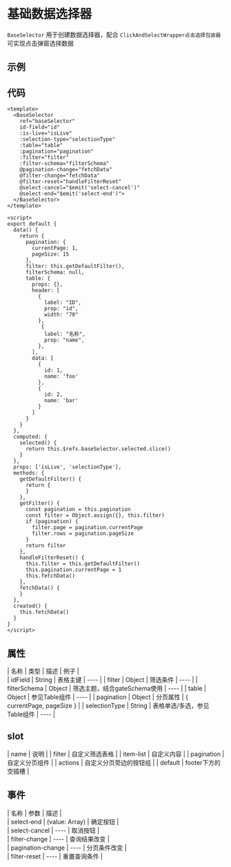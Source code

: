 # 基础数据选择器
`BaseSelector`
用于创建数据选择器，配合 `ClickAndSelectWrapper点击选择包装器` 可实现点击弹窗选择数据  

## 示例  
<Demo>
  <BaseSelectorDemo />
</Demo>

## 代码  
```vue
<template>
  <BaseSelector 
    ref="baseSelector"
    id-field="id"
    :is-live="isLive"
    :selection-type="selectionType"
    :table="table" 
    :pagination="pagination"
    :filter="filter"
    :filter-schema="filterSchema"
    @pagination-change="fetchData"
    @filter-change="fetchData"
    @filter-reset="handleFilterReset"
    @select-cancel="$emit('select-cancel')"
    @select-end="$emit('select-end')">
  </BaseSelector>
</template>
 
<script>
export default {
  data() {
    return {
      pagination: {
        currentPage: 1,
        pageSize: 15
      },
      filter: this.getDefaultFilter(),
      filterSchema: null,
      table: {
        props: {},
        header: [
          {
            label: "ID",
            prop: "id",
            width: "70"
          },
           {
            label: "名称",
            prop: "name",
          },
        ],
        data: [
          {
            id: 1,
            name: 'foo'
          },
          {
            id: 2,
            name: 'bar'
          }
        ] 
      }
    }
  },
  computed: {
    selected() {
      return this.$refs.baseSelector.selected.slice()
    }
  },
  props: ['isLive', 'selectionType'],
  methods: {
    getDefaultFilter() {
      return {
      }
    },
    getFilter() {
      const pagination = this.pagination
      const filter = Object.assign({}, this.filter)
      if (pagination) {
        filter.page = pagination.currentPage
        filter.rows = pagination.pageSize
      }
      return filter
    },
    handleFilterReset() {
      this.filter = this.getDefaultFilter()
      this.pagination.currentPage = 1
      this.fetchData()
    },
    fetchData() {
    }
  },
  created() {
    this.fetchData()
  }
}
</script>

```

## 属性  
| 名称 | 类型 | 描述 | 例子 |  
| idField | String | 表格主键 | ---- |
| filter | Object | 筛选条件 | ---- |
| filterSchema | Object | 筛选主题，结合gateSchema使用 | ---- |
| table | Object | 参见Table组件 | ---- |
| pagination | Object | 分页属性 | { currentPage, pageSize } |
| selectionType | String | 表格单选/多选，参见Table组件 | ---- |

## slot
| name | 说明 |
| filter | 自定义筛选表格 |
| item-list | 自定义内容 |
| pagination | 自定义分页组件 |
| actions | 自定义分页旁边的按钮组 |
| default | footer下方的空插槽 |

## 事件  
| 名称 | 参数 | 描述 |  
| select-end | (value: Array) | 确定按钮 |  
| select-cancel | ---- | 取消按钮 |  
| filter-change | ---- | 查询结果改变 |  
| pagination-change | ---- | 分页条件改变 |  
| filter-reset | ---- | 重置查询条件 |  

<Comment />
